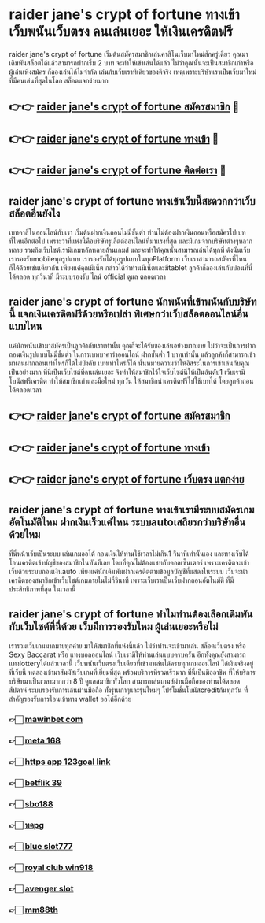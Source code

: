 # raider jane's crypt of fortune ทางเข้าเว็บพนันเว็บตรง คนเล่นเยอะ ให้เงินเครดิตฟรี

raider jane's crypt of fortune เริ่มต้นสมัครสมาชิกเล่นคาสิโนเว็บมาใหม่สักครู่เดียว คุณมาเดิมพันสล็อตได้แล้วสามารถฝากเริ่ม 2 บาท จะทำให้เข้าเล่นได้แล้ว ไม่ว่าคุณนั้นจะเป็นสมาชิกเก่าหรือผู้เล่นเพิ่งสมัคร ก็ลองเล่นได้ไม่จำกัด เล่นกับเว็บเราทีเดียวของดีจริง เหตุเพราะบริษัทเราเป็นเว็บมาใหม่ที่มีคนเล่นที่สุดในโลก สล็อตแจกง่ายมาก

## 👉👉 [raider jane's crypt of fortune สมัครสมาชิก](https://bit.ly/3Ckzg5n) 🎰
## 👉👉 [raider jane's crypt of fortune ทางเข้า](https://bit.ly/3Ckzg5n) 🎰
## 👉👉 [raider jane's crypt of fortune ติดต่อเรา](https://bit.ly/3Ckzg5n) 🎰

## raider jane's crypt of fortune ทางเข้าเว็บนี้สะดวกกว่าเว็บสล็อตอื่นยังไง
เบทคาสิโนออนไลน์กับเรา เริ่มต้นฝากเงินถอนไม่มีขั้นต่ำ ท่านไม่ต้องฝากเงินถอนหรือสมัครไปเบทที่ไหนอีกต่อไป เพราะว่าที่แห่งนี้คือบริษัทรูเล็ตต์ออนไลน์ที่มาแรงที่สุด และมีเกมจากบริษัทต่างๆหลากหลาย รวมถึงเว็บไซต์เรามีเกมหลักหลายล้านเกมส์ และจะทำให้คุณนั้นสามารถเล่นได้ทุกที่ ดังนั้นเว็บเรารองรับmobileทุกรูปแบบ เรารองรับได้ทุกรูปแบบในทุกPlatform เว็บเราสามารถสมัครที่ไหนก็ได้ด้วยเช่นเดียวกัน เพียงแค่คุณมีเน็ต กล่าวได้ว่าท่านมีเน็ตและมีtablet ลูกค้าก็ลองเล่นกับบ่อนที่นี่ได้ตลอด ทุกวินาที มีระบบรองรับ ไลน์ official ดูแล ตลอดเวลา

## raider jane's crypt of fortune นักพนันที่เข้าพนันกับบริษัทนี้ แจกเงินเครดิตฟรีด้วยหรือเปล่า พิเศษกว่าเว็บสล็อตออนไลน์อื่นแบบไหน
แค่นักพนันเข้ามาสมัครเป็นลูกค้ากับเราเท่านั้น คุณก็จะได้รับของเล่นอย่างมากมาย ไม่ว่าจะเป็นการฝากถอนเงินรูปแบบไม่มีขั้นต่ำ ในการเบทบาคาร่าออนไลน์ ฝากขั้นต่ำ 1 บาทเท่านั้น แล้วลูกค้าก็สามารถเข้ามาเล่นฝากถอนเท่าไหร่ก็ได้ไม่บังคับ เบทเท่าไหร่ก็ได้ นั่นหมายความว่าให้อิสระในการเข้าเล่นกับคุณเป็นอย่างมาก ที่นี่เป็นเว็บไซต์ที่คนเล่นเยอะ จึงทำให้สมาชิกไว้ใจเว็บไซต์นี่ให้เป็นอันดับ1 เว็บเรามีโบนัสฟรีเครดิต ทำให้สมาชิกเก่าและมือใหม่ ทุกวัน ให้สมาชิกนำเครดิตฟรีไปใช้เบทได้ โดยลูกค้าถอนได้ตลอดเวลา

## 👉👉 [raider jane's crypt of fortune สมัครสมาชิก](https://bit.ly/3Ckzg5n)
## 👉👉 [raider jane's crypt of fortune ทางเข้า](https://bit.ly/3Ckzg5n)
## 👉👉 [raider jane's crypt of fortune เว็บตรง แตกง่าย](https://bit.ly/3Ckzg5n)

## raider jane's crypt of fortune ทางเข้าเรามีระบบสมัครเกมอัตโนมัติไหม ฝากเงินเร็วแค่ไหน ระบบautoเสถียรกว่าบริษัทอื่นด้วยไหม
ที่นี่หน้าเว็บเป็นระบบ เล่นเกมออโต้ ถอนเงินให้ท่านใช้เวลาไม่เกิน1 วินาทีเท่านั้นเอง และทางเว็บได้โอนเครดิตเข้าบัญชีของสมาชิกในทันทีเลย โดยที่คุณไม่ต้องแชทกับคอลเซ็นเตอร์ เพราะเครดิตจะเข้าเว็บด้วยระบบถอนเงินauto เพียงแค่นักเดิมพันฝากเครดิตตามข้อมูลบัญชีที่แสดงในระบบ เว็บจะนำเครดิตของสมาชิกเข้าเว็บไซต์เกมภายในไม่กี่วินาที เพราะเว็บเราเป็นเว็บฝากถอนอัตโนมัติ ที่มีประสิทธิภาพที่สุด ในเวลานี้

## raider jane's crypt of fortune ทำไมท่านต้องเลือกเดิมพันกับเว็บไซต์ที่นี่ด้วย เว็บมีการรองรับไหม ผู้เล่นเยอะหรือไม่
เรารวมเว็บเกมมากมายทุกค่าย มาให้สมาชิกที่แห่งนี้แล้ว ไม่ว่าท่านจะเข้ามาเล่น สล็อตเว็บตรง หรือ Sexy Baccarat หรือ แทงบอลออนไลน์ เว็บเรามีให้ท่านเล่นแบบครบครัน อีกทั้งคุณยังสามารถแทงlotteryได้แล้วเวลานี้ เว็บพนันเว็บตรงเว็บเดียวที่เข้ามาเล่นได้ครบทุกเกมออนไลน์ ได้เงินจริงอยู่ที่เว็บนี้ ทดลองเข้ามาสัมผัสเว็บเกมที่เยี่ยมที่สุด พร้อมบริการที่รวดเร็วมาก ที่นี่เป็นมืออาชีพ ที่ให้บริการบริษัทมาเป็นเวลามากกว่า 8 ปี ดูแลสมาชิกทั่วโลก สามารถเล่นเกมส์ผ่านมือถือของท่านได้ตลอดสัปดาห์ ระบบรองรับการเล่นผ่านมือถือ ทั้งรุ่นเก่าๆและรุ่นใหม่ๆ โปรโมชั่นโบนัสcreditกันทุกวัน ที่สำคัญรองรับการโอนเข้าทาง wallet ออโต้อีกด้วย

### 👉🏻 [mawinbet com](https://atom.io/packages/mawinbetcom)
### 👉🏻 [meta 168](https://atom.io/packages/meta-168)
### 👉🏻 [https app 123goal link](https://atom.io/packages/httpsapp123goallink)
### 👉🏻 [betflik 39](https://atom.io/packages/betflik39)
### 👉🏻 [sbo188](https://atom.io/packages/sbo188)
### 👉🏻 [ทดpg](https://atom.io/packages/ทดpg)
### 👉🏻 [blue slot777](https://atom.io/packages/blueslot777)
### 👉🏻 [royal club win918](https://atom.io/packages/royalclubwin918)
### 👉🏻 [avenger slot](https://atom.io/packages/avengerslot)
### 👉🏻 [mm88th](https://atom.io/packages/mm88th)

